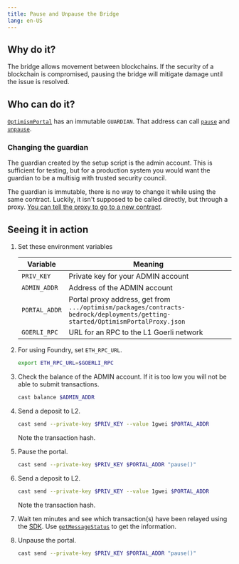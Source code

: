 ```yaml
---
title: Pause and Unpause the Bridge
lang: en-US
---
```



## Why do it?

The bridge allows movement between blockchains. 
If the security of a blockchain is compromised, pausing the bridge will mitigate damage until the issue is resolved.

## Who can do it?

[`OptimismPortal`](https://github.com/ethereum-optimism/optimism/blob/develop/packages/contracts-bedrock/contracts/L1/OptimismPortal.sol) has an immutable `GUARDIAN`. 
That address can call [`pause`](https://github.com/ethereum-optimism/optimism/blob/develop/packages/contracts-bedrock/contracts/L1/OptimismPortal.sol#L166-L170) and [`unpause`](https://github.com/ethereum-optimism/optimism/blob/develop/packages/contracts-bedrock/contracts/L1/OptimismPortal.sol#L175-L179).


### Changing the guardian

The guardian created by the setup script is the admin account.
This is sufficient for testing, but for a production system you would want the guardian to be a multisig with trusted security council.

The guardian is immutable, there is no way to change it while using the same contract.
Luckily, it isn't supposed to be called directly, but through a proxy.
[You can tell the proxy to go to a new contract](../build/tutorials/new-precomp.md).

## Seeing it in action

1. Set these environment variables

   | Variable | Meaning
   | - | - |
   | `PRIV_KEY` | Private key for your ADMIN account
   | `ADMIN_ADDR` | Address of the ADMIN account
   | `PORTAL_ADDR` | Portal proxy address, get from `.../optimism/packages/contracts-bedrock/deployments/getting-started/OptimismPortalProxy.json`
   | `GOERLI_RPC` | URL for an RPC to the L1 Goerli network 

1.  For using Foundry, set `ETH_RPC_URL`.

    ```sh
    export ETH_RPC_URL=$GOERLI_RPC
    ```

1. Check the balance of the ADMIN account.
   If it is too low you will not be able to submit transactions.

   ```sh
   cast balance $ADMIN_ADDR
   ```

1. Send a deposit to L2.

   ```sh
   cast send --private-key $PRIV_KEY --value 1gwei $PORTAL_ADDR
   ```

   Note the transaction hash.

1. Pause the portal.

   ```sh
   cast send --private-key $PRIV_KEY $PORTAL_ADDR "pause()"
   ```

1. Send a deposit to L2.

   ```sh
   cast send --private-key $PRIV_KEY --value 1gwei $PORTAL_ADDR
   ```

   Note the transaction hash.

1. Wait ten minutes and see which transaction(s) have been relayed using the [SDK](../build/sdk.md). 
   Use [`getMessageStatus`](https://sdk.optimism.io/classes/crosschainmessenger#getMessageStatus) to get the information.



1. Unpause the portal.

   ```sh
   cast send --private-key $PRIV_KEY $PORTAL_ADDR "pause()"
   ```
